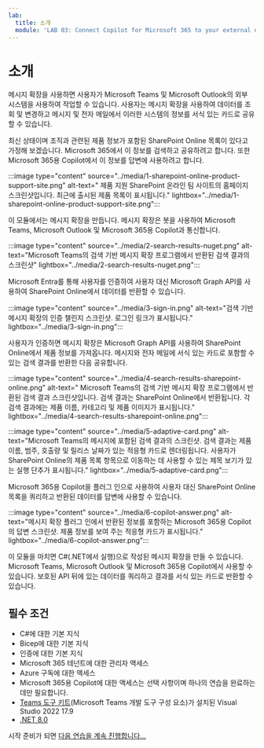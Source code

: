 ```yaml
---
lab:
  title: 소개
  module: 'LAB 03: Connect Copilot for Microsoft 365 to your external data in real-time with message extension plugins built with .NET and Visual Studio'
---
```


# 소개

메시지 확장을 사용하면 사용자가 Microsoft Teams 및 Microsoft Outlook의 외부 시스템을 사용하여 작업할 수 있습니다. 사용자는 메시지 확장을 사용하여 데이터를 조회 및 변경하고 메시지 및 전자 메일에서 이러한 시스템의 정보를 서식 있는 카드로 공유할 수 있습니다.

최신 상태이며 조직과 관련된 제품 정보가 포함된 SharePoint Online 목록이 있다고 가정해 보겠습니다. Microsoft 365에서 이 정보를 검색하고 공유하려고 합니다. 또한 Microsoft 365용 Copilot에서 이 정보를 답변에 사용하려고 합니다.

:::image type="content" source="../media/1-sharepoint-online-product-support-site.png" alt-text=" 제품 지원 SharePoint 온라인 팀 사이트의 홈페이지 스크린샷입니다. 최근에 출시된 제품 목록이 표시됩니다." lightbox="../media/1-sharepoint-online-product-support-site.png":::

이 모듈에서는 메시지 확장을 만듭니다. 메시지 확장은 봇을 사용하여 Microsoft Teams, Microsoft Outlook 및 Microsoft 365용 Copilot과 통신합니다.

:::image type="content" source="../media/2-search-results-nuget.png" alt-text="Microsoft Teams의 검색 기반 메시지 확장 프로그램에서 반환된 검색 결과의 스크린샷" lightbox="../media/2-search-results-nuget.png":::

Microsoft Entra를 통해 사용자를 인증하여 사용자 대신 Microsoft Graph API를 사용하여 SharePoint Online에서 데이터를 반환할 수 있습니다.

:::image type="content" source="../media/3-sign-in.png" alt-text="검색 기반 메시지 확장의 인증 챌린지 스크린샷. 로그인 링크가 표시됩니다." lightbox="../media/3-sign-in.png":::

사용자가 인증하면 메시지 확장은 Microsoft Graph API를 사용하여 SharePoint Online에서 제품 정보를 가져옵니다. 메시지와 전자 메일에 서식 있는 카드로 포함할 수 있는 검색 결과를 반환한 다음 공유합니다.

:::image type="content" source="../media/4-search-results-sharepoint-online.png" alt-text=" Microsoft Teams의 검색 기반 메시지 확장 프로그램에서 반환된 검색 결과 스크린샷입니다. 검색 결과는 SharePoint Online에서 반환됩니다. 각 검색 결과에는 제품 이름, 카테고리 및 제품 이미지가 표시됩니다." lightbox="../media/4-search-results-sharepoint-online.png":::

:::image type="content" source="../media/5-adaptive-card.png" alt-text="Microsoft Teams의 메시지에 포함된 검색 결과의 스크린샷. 검색 결과는 제품 이름, 범주, 호출량 및 릴리스 날짜가 있는 적응형 카드로 렌더링됩니다. 사용자가 SharePoint Online의 제품 목록 항목으로 이동하는 데 사용할 수 있는 제목 보기가 있는 실행 단추가 표시됩니다." lightbox="../media/5-adaptive-card.png":::

Microsoft 365용 Copilot을 플러그 인으로 사용하여 사용자 대신 SharePoint Online 목록을 쿼리하고 반환된 데이터를 답변에 사용할 수 있습니다.

:::image type="content" source="../media/6-copilot-answer.png" alt-text="메시지 확장 플러그 인에서 반환된 정보를 포함하는 Microsoft 365용 Copilot의 답변 스크린샷. 제품 정보를 보여 주는 적응형 카드가 표시됩니다." lightbox="../media/6-copilot-answer.png":::

이 모듈을 마치면 C#(.NET에서 실행)으로 작성된 메시지 확장을 만들 수 있습니다. Microsoft Teams, Microsoft Outlook 및 Microsoft 365용 Copilot에서 사용할 수 있습니다. 보호된 API 뒤에 있는 데이터를 쿼리하고 결과를 서식 있는 카드로 반환할 수 있습니다.

## 필수 조건

- C#에 대한 기본 지식
- Bicep에 대한 기본 지식
- 인증에 대한 기본 지식
- Microsoft 365 테넌트에 대한 관리자 액세스
- Azure 구독에 대한 액세스
- Microsoft 365용 Copilot에 대한 액세스는 선택 사항이며 하나의 연습을 완료하는 데만 필요합니다.
- [Teams 도구 키트](/microsoftteams/platform/toolkit/toolkit-v4/teams-toolkit-fundamentals-vs)(Microsoft Teams 개발 도구 구성 요소)가 설치된 Visual Studio 2022 17.9
- [.NET 8.0](https://dotnet.microsoft.com/download/dotnet/8.0)

시작 준비가 되면 [다음 연습을 계속 진행합니다...](./2-exercise-create-a-message-extension.md)
